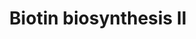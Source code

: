 ---
annotations:
- type: Pathway Ontology
  value: biotin metabolic pathway
authors:
- Anwesha
- Mkutmon
- Eweitz
description: Developed by Gramene.org  Source:[http://plantreactome.gramene.org/ Plant
  Reactome].
last-edited: 2021-05-25
organisms:
- Oryza sativa
redirect_from:
- /index.php/Pathway:WP2982
- /instance/WP2982
schema-jsonld:
- '@context': https://schema.org/
  '@id': https://wikipathways.github.io/pathways/WP2982.html
  '@type': Dataset
  creator:
    '@type': Organization
    name: WikiPathways
  description: Developed by Gramene.org  Source:[http://plantreactome.gramene.org/
    Plant Reactome].
  keywords:
  - ''
  - 7-keto-8-aminopelargonate
  - S-adenosyl-4-methylthio-2-oxobutanoate
  - (LOC_OS08G42730.1)
  - synthase
  - Btn
  - 7,8-diaminopelargonate
  - AdoMet
  - biotin synthase
  - transaminase
  - donor
  - a sulfur donor
  - an unsulfurated
  - dethiobiotin
  - adenosylmethionine--8-amino-7-oxononanoate
  - pimeloyl-CoA
  - 8-amino-7-oxononanoate
  - CoA-SH
  - sulfur acceptor
  - Pi
  - a sulfurated sulfur
  - ADP
  - CO2
  - ATP
  - Ala
  license: CC0
  name: Biotin biosynthesis II
seo: CreativeWork
title: Biotin biosynthesis II
wpid: WP2982
---
